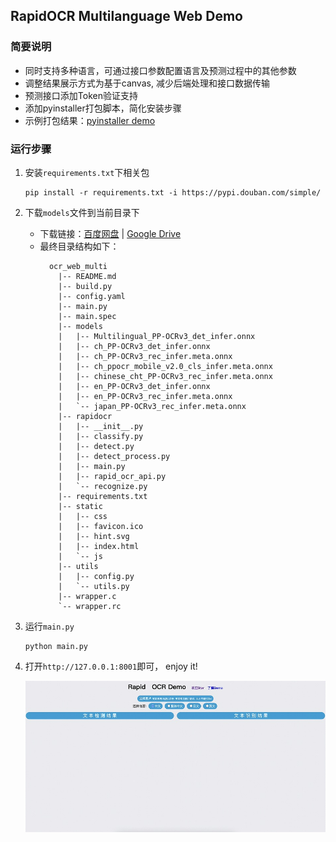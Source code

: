 ## RapidOCR Multilanguage Web Demo

### 简要说明
- 同时支持多种语言，可通过接口参数配置语言及预测过程中的其他参数
- 调整结果展示方式为基于canvas, 减少后端处理和接口数据传输
- 预测接口添加Token验证支持
- 添加pyinstaller打包脚本，简化安装步骤
- 示例打包结果：[pyinstaller demo](https://github.com/AutumnSun1996/RapidOCR/releases/tag/v1.1.1-ocrweb-multi)

### 运行步骤
1. 安装`requirements.txt`下相关包
    ```shell
    pip install -r requirements.txt -i https://pypi.douban.com/simple/
    ```
2. 下载`models`文件到当前目录下
    - 下载链接：[百度网盘](https://pan.baidu.com/s/1Z3v34wu0tE6lBndYyP0xOg?pwd=6urq) | [Google Drive](https://drive.google.com/drive/folders/1HZUzGplq_47xKmDVtplwrMmIjoHm7uKo?usp=sharing)
    - 最终目录结构如下：
      ```text
        ocr_web_multi
          |-- README.md
          |-- build.py
          |-- config.yaml
          |-- main.py
          |-- main.spec
          |-- models
          |   |-- Multilingual_PP-OCRv3_det_infer.onnx
          |   |-- ch_PP-OCRv3_det_infer.onnx
          |   |-- ch_PP-OCRv3_rec_infer.meta.onnx
          |   |-- ch_ppocr_mobile_v2.0_cls_infer.meta.onnx
          |   |-- chinese_cht_PP-OCRv3_rec_infer.meta.onnx
          |   |-- en_PP-OCRv3_det_infer.onnx
          |   |-- en_PP-OCRv3_rec_infer.meta.onnx
          |   `-- japan_PP-OCRv3_rec_infer.meta.onnx
          |-- rapidocr
          |   |-- __init__.py
          |   |-- classify.py
          |   |-- detect.py
          |   |-- detect_process.py
          |   |-- main.py
          |   |-- rapid_ocr_api.py
          |   `-- recognize.py
          |-- requirements.txt
          |-- static
          |   |-- css
          |   |-- favicon.ico
          |   |-- hint.svg
          |   |-- index.html
          |   `-- js
          |-- utils
          |   |-- config.py
          |   `-- utils.py
          |-- wrapper.c
          `-- wrapper.rc
      ```
3. 运行`main.py`
    ```shell
    python main.py
    ```
4. 打开`http://127.0.0.1:8001`即可， enjoy it!

   ![ocr_web_multi_demo](./assets/ocr_web_multi.jpg)